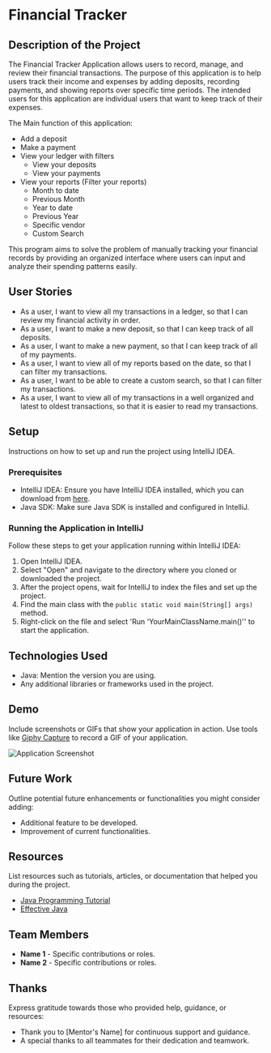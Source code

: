 # Financial Tracker

## Description of the Project

The Financial Tracker Application allows users to record, manage, and review their financial transactions.
The purpose of this application is to help users track their income and expenses by adding deposits, recording payments, and showing reports over specific time periods.
The intended users for this application are individual users that want to keep track of their expenses.

The Main function of this application:

- Add a deposit
- Make a payment
- View your ledger with filters 
  - View your deposits 
  - View your payments
- View your reports (Filter your reports)
  - Month to date
  - Previous Month
  - Year to date
  - Previous Year
  - Specific vendor
  - Custom Search

This program aims to solve the problem of manually tracking your financial records by providing an organized interface where users can input and analyze their spending patterns easily.

## User Stories


- As a user, I want to view all my transactions in a ledger, so that I can review my financial activity in order.
- As a user, I want to make a new deposit, so that I can keep track of all deposits.
- As a user, I want to make a new payment, so that I can keep track of all of my payments.
- As a user, I want to view all of my reports based on the date, so that I can filter my transactions.
- As a user, I want to be able to create a custom search, so that I can filter my transactions.
- As a user, I want to view all of my transactions in a well organized and latest to oldest transactions, so that it is easier to read my transactions.

## Setup

Instructions on how to set up and run the project using IntelliJ IDEA.

### Prerequisites

- IntelliJ IDEA: Ensure you have IntelliJ IDEA installed, which you can download from [here](https://www.jetbrains.com/idea/download/).
- Java SDK: Make sure Java SDK is installed and configured in IntelliJ.

### Running the Application in IntelliJ

Follow these steps to get your application running within IntelliJ IDEA:

1. Open IntelliJ IDEA.
2. Select "Open" and navigate to the directory where you cloned or downloaded the project.
3. After the project opens, wait for IntelliJ to index the files and set up the project.
4. Find the main class with the `public static void main(String[] args)` method.
5. Right-click on the file and select 'Run 'YourMainClassName.main()'' to start the application.

## Technologies Used

- Java: Mention the version you are using.
- Any additional libraries or frameworks used in the project.

## Demo

Include screenshots or GIFs that show your application in action. Use tools like [Giphy Capture](https://giphy.com/apps/giphycapture) to record a GIF of your application.

![Application Screenshot](path/to/your/screenshot.png)

## Future Work

Outline potential future enhancements or functionalities you might consider adding:

- Additional feature to be developed.
- Improvement of current functionalities.

## Resources

List resources such as tutorials, articles, or documentation that helped you during the project.

- [Java Programming Tutorial](https://www.example.com)
- [Effective Java](https://www.example.com)

## Team Members

- **Name 1** - Specific contributions or roles.
- **Name 2** - Specific contributions or roles.

## Thanks

Express gratitude towards those who provided help, guidance, or resources:

- Thank you to [Mentor's Name] for continuous support and guidance.
- A special thanks to all teammates for their dedication and teamwork.
